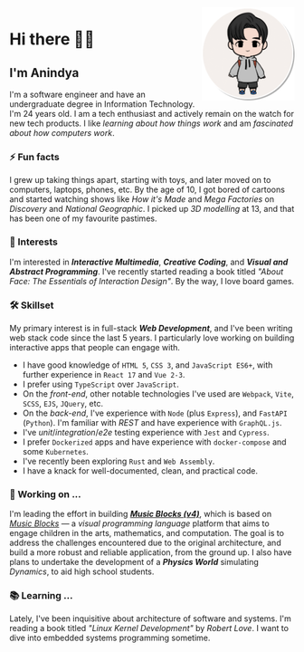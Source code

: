<a href="https://www.linkedin.com/in/meganindya/">
  <img align="right" src="https://github.com/meganindya/meganindya/raw/main/res/alias.png" height="164px"/>
</a>

# Hi there 👋🏼

## I'm Anindya

I'm a software engineer and have an undergraduate degree in Information Technology. I'm 24 years old. I am a tech enthusiast and actively remain on the watch for new tech products. I like _learning about how things work_ and am _fascinated about how computers work_.

### ⚡ Fun facts

I grew up taking things apart, starting with toys, and later moved on to computers, laptops, phones, etc. By the age of 10, I got bored of cartoons and started watching shows like _How it's Made_ and _Mega Factories_ on _Discovery_ and _National Geographic_. I picked up _3D modelling_ at 13, and that has been one of my favourite pastimes.

### 🌱 Interests

I'm interested in _**Interactive Multimedia**_, _**Creative Coding**_, and _**Visual and Abstract Programming**_. I've recently started reading a book titled _"About Face: The Essentials of Interaction Design"_. By the way, I love board games.

### 🛠 Skillset

My primary interest is in full-stack _**Web Development**_, and I've been writing web stack code since the last 5 years. I particularly love working on building interactive apps that people can engage with.

- I have good knowledge of `HTML 5`, `CSS 3`, and `JavaScript ES6+`, with further experience in `React 17` and `Vue 2-3`.
- I prefer using `TypeScript` over `JavaScript`.
- On the _front-end_, other notable technologies I've used are `Webpack`, `Vite`, `SCSS`, `EJS`, `JQuery`, etc.
- On the _back-end_, I've experience with `Node` (plus `Express`), and `FastAPI` (`Python`). I'm familiar with _REST_ and have experience with `GraphQL.js`.
- I've _unit_/_integration_/_e2e_ testing experience with `Jest` and `Cypress`.
- I prefer `Dockerized` apps and have experience with `docker-compose` and some `Kubernetes`.
- I've recently been exploring `Rust` and `Web Assembly`.
- I have a knack for well-documented, clean, and practical code.

### 🔭 Working on ...

I'm leading the effort in building [_**Music Blocks (v4)**_](https://github.com/sugarlabs/musicblocks-v4), which is based on [_Music Blocks_](https://musicblocks.sugarlabs.org) — a _visual programming language_ platform that aims to engage children in the arts, mathematics, and computation. The goal is to address the challenges encountered due to the original architecture, and build a more robust and reliable application, from the ground up. I also have plans to undertake the development of a _**Physics World**_ simulating _Dynamics_, to aid high school students.

### 📚 Learning ...

Lately, I've been inquisitive about architecture of software and systems. I'm reading a book titled _"Linux Kernel Development"_ by _Robert Love_. I want to dive into embedded systems programming sometime.
